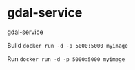 # gdal-service
gdal-service


Build
`docker run -d -p 5000:5000 myimage`

Run 
`docker run -d -p 5000:5000 myimage`